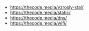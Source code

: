 + https://thecode.media/vzrosly-stal/
+ https://thecode.media/static/
+ https://thecode.media/dns/
+ https://thecode.media/wifi/
